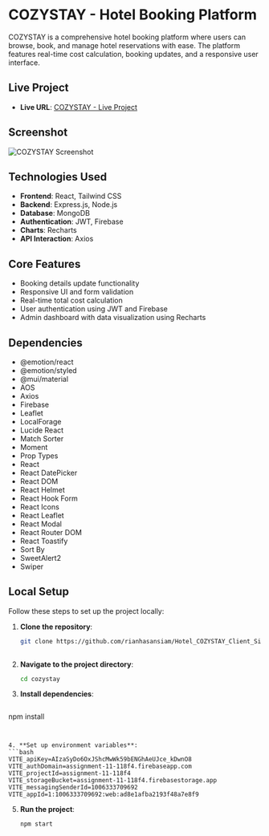 # COZYSTAY - Hotel Booking Platform

COZYSTAY is a comprehensive hotel booking platform where users can browse, book, and manage hotel reservations with ease. The platform features real-time cost calculation, booking updates, and a responsive user interface.

## Live Project
- **Live URL**: [COZYSTAY - Live Project](https://cozystay-hotel-booking.web.app/)

## Screenshot
![COZYSTAY Screenshot](https://rianhasansiam-64bc5.web.app/assets/assignment11-BC9pz_do.png)

## Technologies Used
- **Frontend**: React, Tailwind CSS
- **Backend**: Express.js, Node.js
- **Database**: MongoDB
- **Authentication**: JWT, Firebase
- **Charts**: Recharts
- **API Interaction**: Axios

## Core Features
- Booking details update functionality
- Responsive UI and form validation
- Real-time total cost calculation
- User authentication using JWT and Firebase
- Admin dashboard with data visualization using Recharts

## Dependencies

- @emotion/react
- @emotion/styled
- @mui/material
- AOS
- Axios
- Firebase
- Leaflet
- LocalForage
- Lucide React
- Match Sorter
- Moment
- Prop Types
- React
- React DatePicker
- React DOM
- React Helmet
- React Hook Form
- React Icons
- React Leaflet
- React Modal
- React Router DOM
- React Toastify
- Sort By
- SweetAlert2
- Swiper


## Local Setup

Follow these steps to set up the project locally:

1. **Clone the repository**:
   ```bash
   git clone https://github.com/rianhasansiam/Hotel_COZYSTAY_Client_Side.git
    
   ```



2. **Navigate to the project directory**:
   ```bash
   cd cozystay 
   ```


3. **Install dependencies**:
   ```bash
  npm install
   ```


   4. **Set up environment variables**:
   ```bash
   VITE_apiKey=AIzaSyDo6OxJShcMwWk59bENGhAeUJce_kDwnO8
   VITE_authDomain=assignment-11-118f4.firebaseapp.com
   VITE_projectId=assignment-11-118f4
   VITE_storageBucket=assignment-11-118f4.firebasestorage.app
   VITE_messagingSenderId=1006333709692
   VITE_appId=1:1006333709692:web:ad8e1afba2193f48a7e8f9
   
   ```


5. **Run the project**:
   ```bash
   npm start 
   ```


<!-- 3. **Install Dependencies**:
   ```bash
   npm install
   ```


3. **Project start**:
   ```bash
   npm start
   ``` -->

  

 





